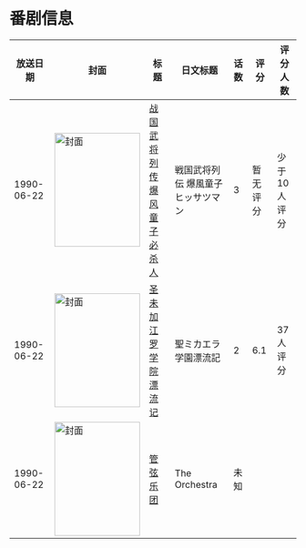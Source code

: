 # 番剧信息

|放送日期|封面|标题|日文标题|话数|评分|评分人数|
|---|---|---|---|---|---|---|
|1990-06-22|<img src="//lain.bgm.tv/pic/cover/c/e4/20/37397_R4HiF.jpg" alt="封面" style="width:150px;height:200px;object-fit:cover;">|[战国武将列传 爆风童子必杀人](https://bangumi.tv/subject/37397)|戦国武将列伝 爆風童子ヒッサツマン|3|暂无评分|少于10人评分|
|1990-06-22|<img src="/img/no_icon_subject.png" alt="封面" style="width:150px;height:200px;object-fit:cover;">|[圣未加江罗学院漂流记](https://bangumi.tv/subject/108334)|聖ミカエラ学園漂流記|2|6.1|37人评分|
|1990-06-22|<img src="//lain.bgm.tv/pic/cover/c/7a/a7/450277_lm11O.jpg" alt="封面" style="width:150px;height:200px;object-fit:cover;">|[管弦乐团](https://bangumi.tv/subject/450277)|The Orchestra|未知|||
